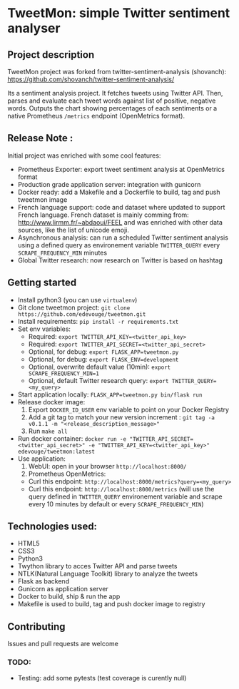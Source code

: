 # TweetMon: simple Twitter sentiment analyser

## Project description

TweetMon project was forked from twitter-sentiment-analysis (shovanch): https://github.com/shovanch/twitter-sentiment-analysis/

Its a sentiment analysis project. It fetches tweets using Twitter API. Then, parses and evaluate each tweet words against list of positive, negative words. Outputs the chart showing percentages of each sentiments or a native Prometheus `/metrics` endpoint (OpenMetrics format).

## Release Note :

Initial project was enriched with some cool features:
- Prometheus Exporter: export tweet sentiment analysis at OpenMetrics format
- Production grade application server: integration with gunicorn
- Docker ready: add a Makefile and a Dockerfile to build, tag and push tweetmon image
- French language support: code and dataset where updated to support French language. French dataset is mainly comming from: http://www.lirmm.fr/~abdaoui/FEEL and was enriched with other data sources, like the list of unicode emoji.
- Asynchronous analysis: can run a scheduled Twitter sentiment analysis using a defined query as environement variable `TWITTER_QUERY` every `SCRAPE_FREQUENCY_MIN` minutes
- Global Twitter research: now research on Twitter is based on hashtag

## Getting started

- Install python3 (you can use `virtualenv`)
- Git clone tweetmon project: `git clone https://github.com/edevouge/tweetmon.git`
- Install requirements: `pip install -r requirements.txt`
- Set env variables:
  + Required: `export TWITTER_API_KEY=<twitter_api_key>`
  + Required: `export TWITTER_API_SECRET=<twitter_api_secret>`
  + Optional, for debug: `export FLASK_APP=tweetmon.py`
  + Optional, for debug: `export FLASK_ENV=development`
  + Optional, overwrite default value (10min):  `export SCRAPE_FREQUENCY_MIN=1`
  + Optional, default Twitter research query: `export TWITTER_QUERY=<my_query>`
- Start application locally: `FLASK_APP=tweetmon.py bin/flask run`
- Release docker image:
  1. Export `DOCKER_ID_USER` env variable to point on your Docker Registry
  2. Add a git tag to match your new version increment : `git tag -a v0.1.1 -m "<release_description_message>"`
  3. Run `make all`
- Run docker container: `docker run -e "TWITTER_API_SECRET=<twitter_api_secret>" -e "TWITTER_API_KEY=<twitter_api_key>" edevouge/tweetmon:latest`
- Use application:
  1. WebUI: open in your browser `http://localhost:8000/`
  2. Prometheus OpenMetrics:
    + Curl this endpoint:  `http://localhost:8000/metrics?query=<my_query>`
    + Curl this endpoint:  `http://localhost:8000/metrics` (will use the query defined in `TWITTER_QUERY` environement variable and scrape every 10 minutes by default or every `SCRAPE_FREQUENCY_MIN`)

## Technologies used:
* HTML5
* CSS3
* Python3
* Twython library to acces Twitter API and parse tweets
* NTLK(Natural Language Toolkit) library to analyze the tweets
* Flask as backend
* Gunicorn as application server
* Docker to build, ship & run the app
* Makefile is used to build, tag and push docker image to registry

## Contributing
Issues and pull requests are welcome

### TODO:
- Testing: add some pytests (test coverage is curently null)
